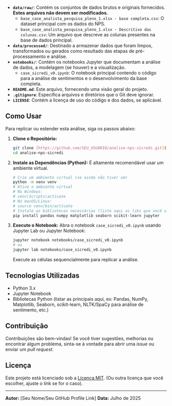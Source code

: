 * **`data/raw/`**: Contém os conjuntos de dados brutos e originais fornecidos. **Estes arquivos não devem ser modificados.**
    * `base_case_analista_pesquisa_pleno_1.xlsx - base completa.csv`: O dataset principal com os dados do NPS.
    * `base_case_analista_pesquisa_pleno_1.xlsx - Descritivo das colunas.csv`: Um arquivo que descreve as colunas presentes na base de dados principal.
* **`data/processed/`**: Destinado a armazenar dados que foram limpos, transformados ou gerados como resultado das etapas de pré-processamento e análise.
* **`notebooks/`**: Contém os notebooks Jupyter que documentam a análise de dados, a modelagem (se houver) e a visualização.
    * `case_sicredi_v0.ipynb`: O notebook principal contendo o código para a análise de sentimentos e o desenvolvimento da base completa.
* **`README.md`**: Este arquivo, fornecendo uma visão geral do projeto.
* **`.gitignore`**: Especifica arquivos e diretórios que o Git deve ignorar.
* **`LICENSE`**: Contém a licença de uso do código e dos dados, se aplicável.

## Como Usar

Para replicar ou estender esta análise, siga os passos abaixo:

1.  **Clone o Repositório:**
    ```bash
    git clone [https://github.com/SEU_USUARIO/analise-nps-sicredi.git](https://github.com/SEU_USUARIO/analise-nps-sicredi.git) # Substitua SEU_USUARIO e analise-nps-sicredi
    cd analise-nps-sicredi
    ```

2.  **Instale as Dependências (Python):**
    É altamente recomendável usar um ambiente virtual.
    ```bash
    # Crie um ambiente virtual (se ainda não tiver um)
    python -m venv venv
    # Ative o ambiente virtual
    # No Windows:
    # venv\Scripts\activate
    # No macOS/Linux:
    # source venv/bin/activate
    # Instale as bibliotecas necessárias (liste aqui as libs que você usou no notebook, ex: pandas, numpy, scikit-learn, matplotlib, seaborn, etc.)
    pip install pandas numpy matplotlib seaborn scikit-learn jupyter
    ```

3.  **Execute o Notebook:**
    Abra o notebook `case_sicredi_v0.ipynb` usando Jupyter Lab ou Jupyter Notebook:
    ```bash
    jupyter notebook notebooks/case_sicredi_v0.ipynb
    # ou
    jupyter lab notebooks/case_sicredi_v0.ipynb
    ```
    Execute as células sequencialmente para replicar a análise.

## Tecnologias Utilizadas

* Python 3.x
* Jupyter Notebook
* Bibliotecas Python (listar as principais aqui, ex: Pandas, NumPy, Matplotlib, Seaborn, scikit-learn, NLTK/SpaCy para análise de sentimento, etc.)

## Contribuição

Contribuições são bem-vindas! Se você tiver sugestões, melhorias ou encontrar algum problema, sinta-se à vontade para abrir uma *issue* ou enviar um *pull request*.

## Licença

Este projeto está licenciado sob a [Licença MIT](LICENSE). (Ou outra licença que você escolher, ajuste o link se for o caso).

---

**Autor:** [Seu Nome/Seu GitHub Profile Link]
**Data:** Julho de 2025
